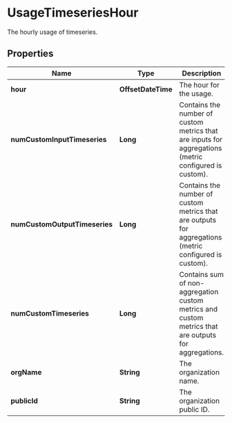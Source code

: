 # UsageTimeseriesHour

The hourly usage of timeseries.

## Properties

| Name                          | Type               | Description                                                                                            | Notes      |
| ----------------------------- | ------------------ | ------------------------------------------------------------------------------------------------------ | ---------- |
| **hour**                      | **OffsetDateTime** | The hour for the usage.                                                                                | [optional] |
| **numCustomInputTimeseries**  | **Long**           | Contains the number of custom metrics that are inputs for aggregations (metric configured is custom).  | [optional] |
| **numCustomOutputTimeseries** | **Long**           | Contains the number of custom metrics that are outputs for aggregations (metric configured is custom). | [optional] |
| **numCustomTimeseries**       | **Long**           | Contains sum of non-aggregation custom metrics and custom metrics that are outputs for aggregations.   | [optional] |
| **orgName**                   | **String**         | The organization name.                                                                                 | [optional] |
| **publicId**                  | **String**         | The organization public ID.                                                                            | [optional] |
